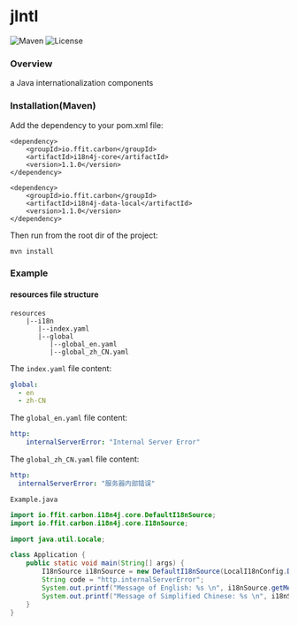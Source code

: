 # jIntl
![Maven](https://img.shields.io/maven-central/v/io.ffit.carbon/i18n4j-core.svg)
![License](https://img.shields.io/github/license/ffitio/i18n4j.svg)

### Overview

a Java internationalization components

### Installation(Maven)

Add the dependency to your pom.xml file:

```
<dependency>
    <groupId>io.ffit.carbon</groupId>
    <artifactId>i18n4j-core</artifactId>
    <version>1.1.0</version>
</dependency>

<dependency>
    <groupId>io.ffit.carbon</groupId>
    <artifactId>i18n4j-data-local</artifactId>
    <version>1.1.0</version>
</dependency>
```

Then run from the root dir of the project:

```
mvn install
```

### Example

#### resources file structure
```
resources  
    |--i18n  
       |--index.yaml  
       |--global  
          |--global_en.yaml  
          |--global_zh_CN.yaml  
```

The `index.yaml` file content:
```yaml
global:
  - en
  - zh-CN
```

The `global_en.yaml` file content:
```yaml
http:
    internalServerError: "Internal Server Error"
```

The `global_zh_CN.yaml` file content:
```yaml
http:
  internalServerError: "服务器内部错误"
```

`Example.java`

```java
import io.ffit.carbon.i18n4j.core.DefaultI18nSource;
import io.ffit.carbon.i18n4j.core.I18nSource;

import java.util.Locale;

class Application {
    public static void main(String[] args) {
        I18nSource i18nSource = new DefaultI18nSource(LocalI18nConfig.DEFAULT);
        String code = "http.internalServerError";
        System.out.printf("Message of English: %s \n", i18nSource.getMessage(code, Locale.ENGLISH));
        System.out.printf("Message of Simplified Chinese: %s \n", i18nSource.getMessage(code, Locale.SIMPLIFIED_CHINESE));
    }
}
```